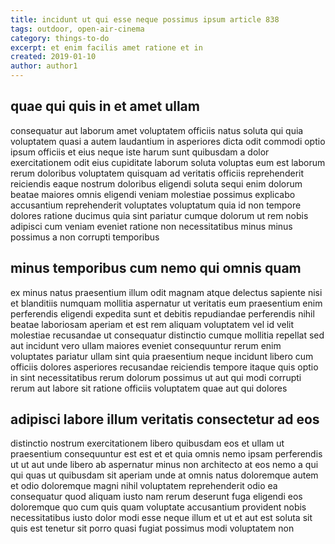 ```yaml
---
title: incidunt ut qui esse neque possimus ipsum article 838
tags: outdoor, open-air-cinema
category: things-to-do
excerpt: et enim facilis amet ratione et in
created: 2019-01-10
author: author1
---
```


## quae qui quis in et amet ullam

consequatur aut laborum amet voluptatem officiis natus soluta qui quia voluptatem quasi a autem laudantium in asperiores dicta odit commodi optio ipsum officiis et eius neque iste harum sunt quibusdam a dolor exercitationem odit eius cupiditate laborum soluta voluptas eum est laborum rerum doloribus voluptatem quisquam ad veritatis officiis reprehenderit reiciendis eaque nostrum doloribus eligendi soluta sequi enim dolorum beatae maiores omnis eligendi veniam molestiae possimus explicabo accusantium reprehenderit voluptates voluptatum quia id non tempore dolores ratione ducimus quia sint pariatur cumque dolorum ut rem nobis adipisci cum veniam eveniet ratione non necessitatibus minus minus possimus a non corrupti temporibus

## minus temporibus cum nemo qui omnis quam

ex minus natus praesentium illum odit magnam atque delectus sapiente nisi et blanditiis numquam mollitia aspernatur ut veritatis eum praesentium enim perferendis eligendi expedita sunt et debitis repudiandae perferendis nihil beatae laboriosam aperiam et est rem aliquam voluptatem vel id velit molestiae recusandae ut consequatur distinctio cumque mollitia repellat sed aut incidunt vero ullam maiores eveniet consequuntur rerum enim voluptates pariatur ullam sint quia praesentium neque incidunt libero cum officiis dolores asperiores recusandae reiciendis tempore itaque quis optio in sint necessitatibus rerum dolorum possimus ut aut qui modi corrupti rerum aut labore sit ratione officiis voluptatem quae aut qui dolores

## adipisci labore illum veritatis consectetur ad eos

distinctio nostrum exercitationem libero quibusdam eos et ullam ut praesentium consequuntur est est et et quia omnis nemo ipsam perferendis ut ut aut unde libero ab aspernatur minus non architecto at eos nemo a qui qui quas ut quibusdam sit aperiam unde at omnis natus doloremque autem et odio doloremque magni nihil voluptatem reprehenderit odio ea consequatur quod aliquam iusto nam rerum deserunt fuga eligendi eos doloremque quo cum quis quam voluptate accusantium provident nobis necessitatibus iusto dolor modi esse neque illum et ut et aut est soluta sit quis est tenetur sit porro quasi fugiat possimus modi voluptatem non

